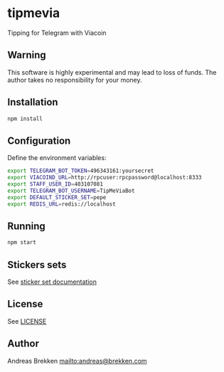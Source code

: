 # tipmevia

Tipping for Telegram with Viacoin


## Warning

This software is highly experimental and may lead to loss of funds.
The author takes no responsibility for your money.

## Installation

```bash
npm install
```

## Configuration

Define the environment variables:

```bash
export TELEGRAM_BOT_TOKEN=496343161:yoursecret
export VIACOIND_URL=http://rpcuser:rpcpassword@localhost:8333
export STAFF_USER_ID=403107081
export TELEGRAM_BOT_USERNAME=TipMeViaBot
export DEFAULT_STICKER_SET=pepe
export REDIS_URL=redis://localhost
```

## Running

```bash
npm start
```

## Stickers sets

See [sticker set documentation](docs/stickers.md)

## License

See [LICENSE](LICENSE)

## Author

Andreas Brekken <mailto:andreas@brekken.com>
